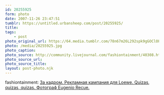 ```yaml
---
id: 20255925
form: photo
date: 2007-11-26 23:47:51
tumblr: https://untitled.urbansheep.com/post/20255925/
title:
tags:
    - post
photo_original_url: https://64.media.tumblr.com/78n67m26L292spk9gGOClOFK_1280.jpg
photo: /media/20255925.jpg
photo_caption: 
photo_source: http://community.livejournal.com/fashiontainment/40308.html?style=mine#cutid1
photo_source_url:
photo_source_title:
layout: post-photo.njk
---
```


<p>fashiontainment: <a href="http://community.livejournal.com/fashiontainment/40308.html">За кадром. Рекламная кампания для Loewe. Quizas, quizas, quizas. Фотограф Eugenio Recue.</a></p>
